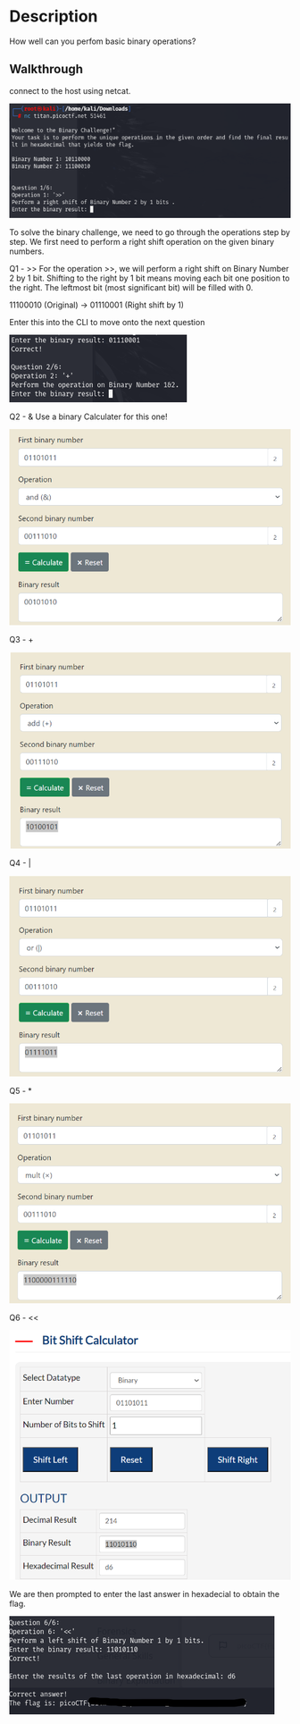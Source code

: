 # Description
How well can you perfom basic binary operations?

## Walkthrough
connect to the host using netcat.

![alt text](image-6.png)

To solve the binary challenge, we need to go through the operations step by step. We first need to perform a right shift operation on the given binary numbers.

Q1 - >>
For the operation >>, we will perform a right shift on Binary Number 2 by 1 bit.
Shifting to the right by 1 bit means moving each bit one position to the right. The leftmost bit (most significant bit) will be filled with 0.

  11100010  (Original)
→ 01110001  (Right shift by 1)

Enter this into the CLI to move onto the next question

![alt text](image-7.png)

Q2 - &
Use a binary Calculater for this one!

![alt text](image-8.png)

Q3 - +

![alt text](image-9.png)

Q4 - |

![alt text](image-10.png)

Q5 - *

![alt text](image-11.png)

Q6 - <<

![alt text](image-12.png)

We are then prompted to enter the last answer in hexadecial to obtain the flag.

![alt text](image-13.png)